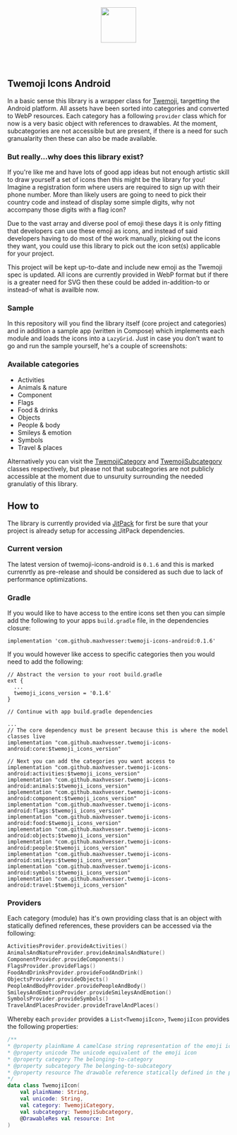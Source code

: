<p align="center">
  </br>
  </br>
  <img src="https://emojipedia-us.s3.dualstack.us-west-1.amazonaws.com/thumbs/240/twitter/282/smiling-face-with-heart-eyes_1f60d.png" height="80"></img>
  </br>
  </br>
  </br>
  </br>
</p>

## Twemoji Icons Android

In a basic sense this library is a wrapper class for [Twemoji](https://github.com/twitter/twemoji), targetting the Android platform. All assets have been sorted into categories and converted to WebP resources. Each category has a following `provider` class which for now is a very basic object with references to drawables. At the moment, subcategories are not accessible but are present, if there is a need for such granualarity then these can also be made available.

### But really...why does this library exist?

If you're like me and have lots of good app ideas but not enough artistic skill to draw yourself a set of icons then this might be the library for you! Imagine a registration form where users are required to sign up with their phone number. More than likely users are going to need to pick their country code and instead of display some simple digits, why not accompany those digits with a flag icon?

Due to the vast array and diverse pool of emoji these days it is only fitting that developers can use these emoji as icons, and instead of said developers having to do most of the work manually, picking out the icons they want, you could use this library to pick out the icon set(s) applicable for your project.

This project will be kept up-to-date and include new emoji as the Twemoji spec is updated. All icons are currently provided in WebP format but if there is a greater need for SVG then these could be added in-addition-to or instead-of what is availble now.

### Sample

In this repository will you find the library itself (core project and categories) and in addition a sample app (written in Compose) which implements each module and loads the icons into a `LazyGrid`. Just in case you don't want to go and run the sample yourself, he's a couple of screenshots:

### Available categories

- Activities
- Animals & nature
- Component
- Flags
- Food & drinks
- Objects
- People & body
- Smileys & emotion
- Symbols
- Travel & places

Alternatively you can visit the [TwemojiCategory](https://github.com/maxhvesser/twemoji-icons-android/blob/main/core/src/main/java/no/mhl/twemojiiconsandroid/core/model/TwemojiCategory.kt) and [TwemojiSubcategory](https://github.com/maxhvesser/twemoji-icons-android/blob/main/core/src/main/java/no/mhl/twemojiiconsandroid/core/model/TwemojiSubcategory.kt) classes respectively, but please not that subcategories are not publicly accessible at the moment due to unsuruity surrounding the needed granulatiy of this library.

## How to

The library is currently provided via [JitPack](https://jitpack.io/#maxhvesser/twemoji-icons-android) for first be sure that your project is already setup for accessing JitPack dependencies. 

### Current version

The latest version of twemoji-icons-android is `0.1.6` and this is marked currenrtly as pre-release and should be considered as such due to lack of performance optimizations.

### Gradle

If you would like to have access to the entire icons set then you can simple add the following to your apps `build.gradle` file, in the dependencies closure:

```
implementation 'com.github.maxhvesser:twemoji-icons-android:0.1.6'
```

If you would however like access to specific categories then you would need to add the following: 

```Gradle
// Abstract the version to your root build.gradle
ext {
  ...
  twemoji_icons_version = '0.1.6'
}

// Continue with app build.gradle dependencies

...
// The core dependency must be present because this is where the model classes live
implementation "com.github.maxhvesser.twemoji-icons-android:core:$twemoji_icons_version"

// Next you can add the categories you want access to
implementation "com.github.maxhvesser.twemoji-icons-android:activities:$twemoji_icons_version"
implementation "com.github.maxhvesser.twemoji-icons-android:animals:$twemoji_icons_version"
implementation "com.github.maxhvesser.twemoji-icons-android:component:$twemoji_icons_version"
implementation "com.github.maxhvesser.twemoji-icons-android:flags:$twemoji_icons_version"
implementation "com.github.maxhvesser.twemoji-icons-android:food:$twemoji_icons_version"
implementation "com.github.maxhvesser.twemoji-icons-android:objects:$twemoji_icons_version"
implementation "com.github.maxhvesser.twemoji-icons-android:people:$twemoji_icons_version"
implementation "com.github.maxhvesser.twemoji-icons-android:smileys:$twemoji_icons_version"
implementation "com.github.maxhvesser.twemoji-icons-android:symbols:$twemoji_icons_version"
implementation "com.github.maxhvesser.twemoji-icons-android:travel:$twemoji_icons_version"

```

### Providers

Each category (module) has it's own providing class that is an object with statically defined references, these providers can be accessed via the following:

```Kotlin
ActivitiesProvider.provideActivities()
AnimalsAndNatureProvider.provideAnimalsAndNature()
ComponentProvider.provideComponents()
FlagsProvider.provideFlags()
FoodAndDrinksProvider.provideFoodAndDrink()
ObjectsProvider.provideObjects()
PeopleAndBodyProvider.providePeopleAndBody()
SmileysAndEmotionProvider.provideSmileysAndEmotion()
SymbolsProvider.provideSymbols()
TravelAndPlacesProvider.provideTravelAndPlaces()
```

Whereby each `provider` provides a `List<TwemojiIcon>`, `TwemojiIcon` provides the following properties: 

```Kotlin
/**
* @property plainName A camelCase string representation of the emoji icon aka it's name
* @property unicode The unicode equivalent of the emoji icon
* @property category The belonging-to-category
* @property subcategory The belonging-to-subcategory
* @property resource The drawable reference statically defined in the provider class
*/
data class TwemojiIcon(
    val plainName: String,
    val unicode: String,
    val category: TwemojiCategory,
    val subcategory: TwemojiSubcategory,
    @DrawableRes val resource: Int
)
```
